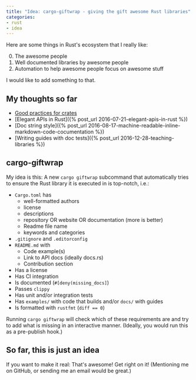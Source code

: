 ```yaml
---
title: "Idea: cargo-giftwrap - giving the gift awesome Rust libraries"
categories:
- rust
- idea
---
```

Here are some things in Rust's ecosystem that I really like:

0. The awesome people
1. Well documented libraries by awesome people
2. Automation to help awesome people focus on awesome stuff

I would like to add something to that.

## My thoughts so far

- [Good practices for crates](https://pascalhertleif.de/artikel/good-practices-for-writing-rust-libraries/)
- [Elegant APIs in Rust]({% post_url 2016-07-21-elegant-apis-in-rust %})
- [Doc string style]({% post_url 2016-08-17-machine-readable-inline-markdown-code-cocumentation %})
- [Writing guides with doc tests]({% post_url 2016-12-28-teaching-libraries %})

## cargo-giftwrap

My idea is this: A new `cargo giftwrap` subcommand that automatically tries to ensure the Rust library it is executed in is top-notch, i.e.:

- `Cargo.toml` has
	- well-formatted authors
	- license
	- descriptions
	- repository OR website OR documentation (more is better)
	- Readme file name
	- keywords and categories
- `.gitignore` and `.editorconfig`
- `README.md` with
	- Code example(s)
	- Link to API docs (ideally docs.rs)
	- Contribution section
- Has a license
- Has CI integration
- Is documented (`#[deny(missing_docs]`)
- Passes `clippy`
- Has unit and/or integration tests
- Has `examples/` with code that builds and/or `docs/` with guides
- Is formatted with `rustfmt` (`diff == 0`)

Running `cargo giftwrap` will check which of these requirements are and try to add what is missing in an interactive manner. (Ideally, you would run this as a pre-publish hook.)

## So far, this is just an idea

If you want to make it real: That's awesome! Get right on it! (Mentioning me on GitHub, or sending me an email would be great.)
